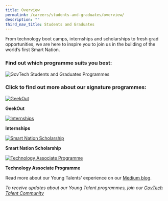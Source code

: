 ```yaml
---
title: Overview
permalink: /careers/students-and-graduates/overview/
description: ""
third_nav_title: Students and Graduates
---
```

From technology boot camps, internships and scholarships to fresh grad opportunities, we are here to inspire you to join us in the building of the world’s first Smart Nation.

### Find out which programme suits you best:

  

![GovTech Students and Graduates Programmes](https://d33wubrfki0l68.cloudfront.net/29dc526fcc82e4234928fc92dd05227243cdb69d/f01e2/images/careers/govtech-students-and-graduates-programmes.png)

### Click to find out more about our signature programmes:

  

[![GeekOut](https://d33wubrfki0l68.cloudfront.net/1c0495df4a28357e7de03501b16861368da71bf1/a6fc4/images/careers/geekout-card.png)](https://www.tech.gov.sg/careers/students-and-graduates/geekout)

**GeekOut**

[![Internships](https://d33wubrfki0l68.cloudfront.net/1d7432b4b9b06608fce9baf823eace99d5830d2e/49edd/images/careers/internships-card.png)](https://www.tech.gov.sg/careers/students-and-graduates/internships)

**Internships**

[![Smart Nation Scholarship](https://d33wubrfki0l68.cloudfront.net/307f5b6cc7b8adb64d2496f1c2860bf1f5f972b1/8cf6d/images/careers/sns-card.png)](https://www.tech.gov.sg/careers/students-and-graduates/smart-nation-scholarship)

**Smart Nation Scholarship**

[![Technology Associate Programme](https://d33wubrfki0l68.cloudfront.net/0e2e36cad5ebee12987e837405a95307860d5c53/75d59/images/careers/tap-thumbnail.png)](https://www.tech.gov.sg/careers/students-and-graduates/technology-associate-programme)

**Technology Associate Programme**

Read more about our Young Talents’ experience on our [Medium blog](https://medium.com/ytpo-govtech).

_To receive updates about our Young Talent programmes, join our [GovTech Talent Community](https://go.gov.sg/govtechtalentcommunity)_